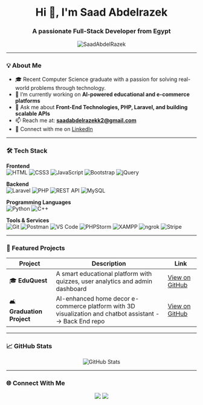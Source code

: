 <h1 align="center">Hi 👋, I'm Saad Abdelrazek</h1>
<h3 align="center">A passionate Full-Stack Developer from Egypt</h3>

<p align="center">
  <img src="https://komarev.com/ghpvc/?username=SaadAbdelRazek&label=Profile%20views&color=0e75b6&style=flat" alt="SaadAbdelRazek" />
</p>

---

### 💡 About Me
- 🎓 Recent Computer Science graduate with a passion for solving real-world problems through technology.
- 🔭 I’m currently working on **AI-powered educational and e-commerce platforms**
- 💬 Ask me about **Front-End Technologies, PHP, Laravel, and building scalable APIs**
- 📫 Reach me at: **saadabdelrazekk2@gmail.com**
- 💼 Connect with me on [LinkedIn](https://www.linkedin.com/in/saad-abdelrazek)

---

### 🛠️ Tech Stack

**Frontend**  
![HTML](https://img.shields.io/badge/HTML5-E34F26?style=for-the-badge&logo=html5&logoColor=white)
![CSS3](https://img.shields.io/badge/CSS3-1572B6?style=for-the-badge&logo=css3&logoColor=white)
![JavaScript](https://img.shields.io/badge/JavaScript-F7DF1E?style=for-the-badge&logo=javascript&logoColor=black)
![Bootstrap](https://img.shields.io/badge/Bootstrap-7952B3?style=for-the-badge&logo=bootstrap&logoColor=white)
![jQuery](https://img.shields.io/badge/jQuery-0769AD?style=for-the-badge&logo=jquery&logoColor=white)

**Backend**  
![Laravel](https://img.shields.io/badge/Laravel-FF2D20?style=for-the-badge&logo=laravel&logoColor=white)
![PHP](https://img.shields.io/badge/PHP-777BB4?style=for-the-badge&logo=php&logoColor=white)
![REST API](https://img.shields.io/badge/REST%20API-009688?style=for-the-badge&logo=api&logoColor=white)
![MySQL](https://img.shields.io/badge/SQL-4479A1?style=for-the-badge&logo=mysql&logoColor=white)

**Programming Languages**  
![Python](https://img.shields.io/badge/Python-3776AB?style=for-the-badge&logo=python&logoColor=white)
![C++](https://img.shields.io/badge/C++-00599C?style=for-the-badge&logo=c%2B%2B&logoColor=white)


**Tools & Services**  
![Git](https://img.shields.io/badge/Git-F05032?style=for-the-badge&logo=git&logoColor=white)
![Postman](https://img.shields.io/badge/Postman-FF6C37?style=for-the-badge&logo=postman&logoColor=white)
![VS Code](https://img.shields.io/badge/VSCode-007ACC?style=for-the-badge&logo=visual-studio-code&logoColor=white)
![PHPStorm](https://img.shields.io/badge/PHPStorm-000000?style=for-the-badge&logo=phpstorm&logoColor=white)
![XAMPP](https://img.shields.io/badge/XAMPP-FB7A24?style=for-the-badge&logo=xampp&logoColor=white)
![ngrok](https://img.shields.io/badge/ngrok-1F1F1F?style=for-the-badge&logo=ngrok&logoColor=white)
![Stripe](https://img.shields.io/badge/Stripe-635BFF?style=for-the-badge&logo=stripe&logoColor=white)


---

### 📌 Featured Projects

| Project | Description | Link |
|--------|-------------|------|
| 🎓 **EduQuest** | A smart educational platform with quizzes, user analytics and admin dashboard | [View on GitHub](https://github.com/SaadAbdelRazek/EduQuest/tree/master) |
| 🛋️ **Graduation Project** | AI-enhanced home decor e-commerce platform with 3D visualization and chatbot assistant --> Back End repo | [View on GitHub](https://github.com/SaadAbdelRazek/Graduation-Project) |

---

### 📈 GitHub Stats

<p align="center">
  <img src="https://github-readme-stats.vercel.app/api?username=SaadAbdelRazek&show_icons=true&theme=tokyonight" alt="GitHub Stats" />
  <br />
</p>

---

### 🌐 Connect With Me

<p align="center">
  <a href="https://www.linkedin.com/in/saad-abdelrazek"><img src="https://img.shields.io/badge/-LinkedIn-blue?style=for-the-badge&logo=Linkedin&logoColor=white"/></a>
  <a href="mailto:sk2@gmail.com"><img src="https://img.shields.io/badge/-Gmail-red?style=for-the-badge&logo=gmail&logoColor=white"/></a>
</p>
